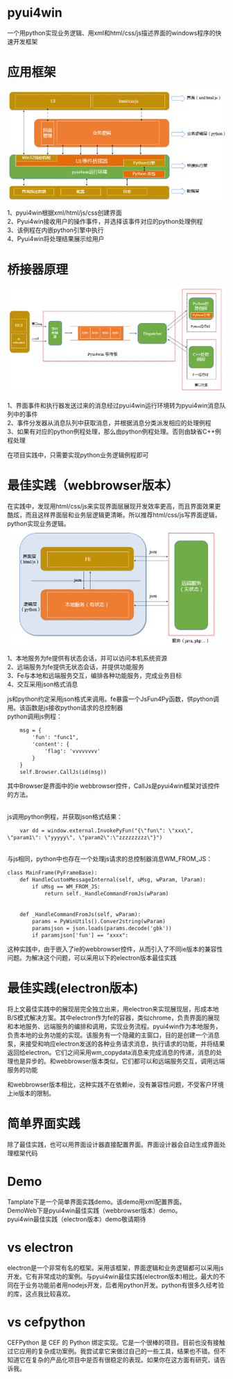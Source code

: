 pyui4win
========

一个用python实现业务逻辑、用xml和html/css/js描述界面的windows程序的快速开发框架

# 应用框架
![](doc/应用框架.png)

1、pyui4win根据xml/html/js/css创建界面<br />
2、Pyui4win接收用户的操作事件，并选择该事件对应的python处理例程<br />
3、该例程在内嵌python引擎中执行<br />
4、Pyui4win将处理结果展示给用户<br />

# 桥接器原理
![](doc/事件处理流程.png)

1、界面事件和执行器发送过来的消息经过pyui4win运行环境转为pyui4win消息队列中的事件<br />
2、事件分发器从消息队列中获取消息，并根据消息分类派发相应的处理例程<br />
3、如果有对应的python例程处理，那么由python例程处理。否则由缺省C++例程处理<br />

在项目实践中，只需要实现python业务逻辑例程即可

# 最佳实践（webbrowser版本）
在实践中，发现用html/css/js来实现界面层展现开发效率更高，而且界面效果更酷炫，而且这样界面层和业务层逻辑更清晰。所以推荐html/css/js写界面逻辑，python实现业务逻辑。
![](doc/最佳实践.png)

1、本地服务为fe提供有状态会话，并可以访问本机系统资源<br />
2、远端服务为fe提供无状态会话，并提供功能服务<br />
3、Fe与本地和远端服务交互，编排各种功能服务，完成业务目标<br />
4、交互采用json格式消息<br />


js和python约定采用json格式来调用。fe暴露一个JsFun4Py函数，供python调用。该函数是js接收python请求的总控制器
<br />
python调用js例程：

        msg = {
            'fun': "func1",
            'content': {
                'flag': 'vvvvvvvv'
            }
        }
        self.Browser.CallJs(id(msg))
        
其中Browser是界面中的ie webbrowser控件，CallJs是pyui4win框架对该控件的方法。

<br />
js调用python例程，并获取json格式结果：

        var dd = window.external.InvokePyFun("{\"fun\": \"xxx\", \"param1\": \"yyyyy\", \"param2\":\"zzzzzzzzz\"}")
<br />
与js相同，python中也存在一个处理js请求的总控制器消息WM_FROM_JS：

    class MainFrame(PyFrameBase):
        def HandleCustomMessageInternal(self, uMsg, wParam, lParam):
            if uMsg == WM_FROM_JS:
                return self._HandleCommandFromJs(wParam)
                    
            
        def _HandleCommandFromJs(self, wParam):
            params = PyWinUtils().Conver2string(wParam)
            paramsjson = json.loads(params.decode('gbk'))
            if paramsjson['fun'] == "xxxx":

这种实践中，由于嵌入了ie的webbrowser控件，从而引入了不同ie版本的兼容性问题。为解决这个问题，可以采用以下的electron版本最佳实践

# 最佳实践(electron版本)
将上文最佳实践中的展现层完全独立出来，用electron来实现展现层，形成本地B/S模式解决方案。其中electron作为fe的容器，类似chrome，负责界面的展现和本地服务、远端服务的编排和调用，实现业务流程。pyui4win作为本地服务，负责本地的业务功能的实现。该服务有一个隐藏的主窗口，目的是创建一个消息泵，来接受和响应electron发送的各种业务请求消息，执行请求的功能，并将结果返回给electron。它们之间采用wm_copydata消息来完成消息的传递，消息的处理也是异步的。和webbrowser版本类似，它们都可以和远端服务交互，调用远端服务的功能

和webbrowser版本相比，这种实践不在依赖ie，没有兼容性问题，不受客户环境上ie版本的限制。


# 简单界面实践
除了最佳实践，也可以用界面设计器直接配置界面。界面设计器会自动生成界面处理框架代码

# Demo
Tamplate下是一个简单界面实践demo。该demo用xml配置界面。<br />
DemoWeb下是pyui4win最佳实践（webbrowser版本）demo。<br />
pyui4win最佳实践（electron版本）demo敬请期待

# vs electron
electron是一个非常有名的框架。采用该框架，界面逻辑和业务逻辑都可以采用js开发。它有非常成功的案例。与pyui4win最佳实践(electron版本)相比，最大的不同在于业务功能前者用nodejs开发，后者用python开发。python有很多久经考验的库，这点我比较喜欢。

# vs cefpython
CEFPython 是 CEF 的 Python 绑定实现。它是一个很棒的项目。目前也没有接触过它应用的复杂成功案例。我尝试拿它来做过自己的一些工具，结果也不错。但不知道它在复杂的产品化项目中是否有很稳定的表现。如果你在这方面有研究，请告诉我。

